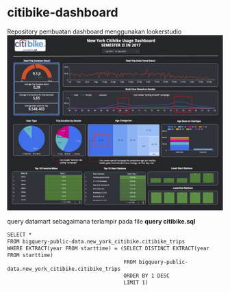 # citibike-dashboard
Repository pembuatan dashboard menggunakan lookerstudio
![Dashboard_Rent_Citi_Bike_NYC](https://github.com/Christyantohadiwijaya/citibike-dashboard/blob/main/Dashboard_Rent_Citi_Bike_NYC.jpg)

query datamart sebagaimana terlampir pada file <b> query citibike.sql </b> 
```
SELECT *
FROM bigquery-public-data.new_york_citibike.citibike_trips
WHERE EXTRACT(year FROM starttime) = (SELECT DISTINCT EXTRACT(year FROM starttime)
                                      FROM bigquery-public-data.new_york_citibike.citibike_trips
                                      ORDER BY 1 DESC
                                      LIMIT 1)
  ```
